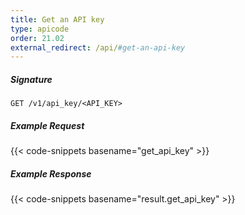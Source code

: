 ```yaml
---
title: Get an API key
type: apicode
order: 21.02
external_redirect: /api/#get-an-api-key
---
```


##### Signature

`GET /v1/api_key/<API_KEY>`

##### Example Request

{{< code-snippets basename="get_api_key" >}}

##### Example Response

{{< code-snippets basename="result.get_api_key" >}}
